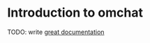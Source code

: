 # Introduction to omchat

TODO: write [great documentation](http://jacobian.org/writing/great-documentation/what-to-write/)
